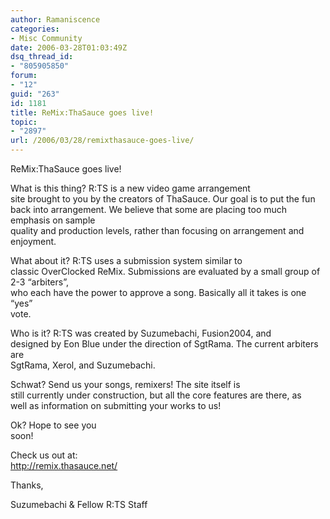 ```yaml
---
author: Ramaniscence
categories:
- Misc Community
date: 2006-03-28T01:03:49Z
dsq_thread_id:
- "805905850"
forum:
- "12"
guid: "263"
id: 1181
title: ReMix:ThaSauce goes live!
topic:
- "2897"
url: /2006/03/28/remixthasauce-goes-live/
---
```


<p class="MsoNormal">
  ReMix:ThaSauce goes live!
</p>

<p class="MsoNormal">
  What is this thing? R:TS is a new video game arrangement<br /> site brought to you by the creators of ThaSauce. Our goal is to put the fun<br /> back into arrangement. We believe that some are placing too much emphasis on sample<br /> quality and production levels, rather than focusing on arrangement and<br /> enjoyment.
</p>

<p class="MsoNormal">
  What about it? R:TS uses a submission system similar to<br /> classic OverClocked ReMix. Submissions are evaluated by a small group of 2-3 &ldquo;arbiters&rdquo;,<br /> who each have the power to approve a song. Basically all it takes is one &ldquo;yes&rdquo;<br /> vote.
</p>

<p class="MsoNormal">
  Who is it? R:TS was created by Suzumebachi, Fusion2004, and<br /> designed by Eon Blue under the direction of SgtRama. The current arbiters are<br /> SgtRama, Xerol, and Suzumebachi.
</p>

<p class="MsoNormal">
  Schwat? Send us your songs, remixers! The site itself is<br /> still currently under construction, but all the core features are there, as<br /> well as information on submitting your works to us!
</p>

<p class="MsoNormal">
  Ok? Hope to see you<br /> soon!
</p>

<p class="MsoNormal">
  Check us out at:<br /> <a href="http://remix.thasauce.net/">http://remix.thasauce.net/</a>
</p>

<p class="MsoNormal">
  Thanks,
</p>

<p class="MsoNormal">
  Suzumebachi & Fellow R:TS Staff
</p>